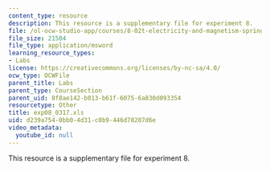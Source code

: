 ```yaml
---
content_type: resource
description: This resource is a supplementary file for experiment 8.
file: /ol-ocw-studio-app/courses/8-02t-electricity-and-magnetism-spring-2005/d239a7540bb04d31c0b9446d78207d6e_exp08_0317.xls
file_size: 21504
file_type: application/msword
learning_resource_types:
- Labs
license: https://creativecommons.org/licenses/by-nc-sa/4.0/
ocw_type: OCWFile
parent_title: Labs
parent_type: CourseSection
parent_uid: 8f8ae142-b013-b61f-6075-6a830d093354
resourcetype: Other
title: exp08_0317.xls
uid: d239a754-0bb0-4d31-c0b9-446d78207d6e
video_metadata:
  youtube_id: null
---
```

This resource is a supplementary file for experiment 8.